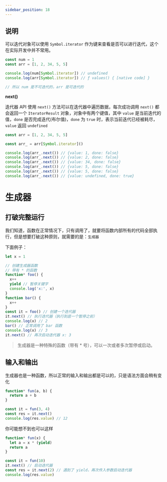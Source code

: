```yaml
---
sidebar_position: 18
---
```


## 说明

可以迭代对象可以使用 `Symbol.iterator` 作为键来查看是否可以进行迭代，这个在实际开发中并不常用。

```js
const num = 1
const arr = [1, 2, 34, 5, 5]

console.log(num[Symbol.iterator]) // undefined
console.log(arr[Symbol.iterator]) // ƒ values() { [native code] }

// 所以 num 是不可迭代的，arr 是可迭代的
```

**next()**

迭代器 API 使用 `next()` 方法可以在迭代器中遍历数据，每次成功调用 `next()` 都会返回一个 `IteratorResult` 对象，对象中有两个键值，其中 `value` 是当前迭代的值，`done` 是否完成迭代(布尔值)，`done` 为 `true` 时，表示当前迭代已经被耗尽，`value` 返回 `undefined`

```js
const arr = [1, 2, 34, 5, 5]

const arr_ = arr[Symbol.iterator]()

console.log(arr_.next()) // {value: 1, done: false}
console.log(arr_.next()) // {value: 2, done: false}
console.log(arr_.next()) // {value: 34, done: false}
console.log(arr_.next()) // {value: 5, done: false}
console.log(arr_.next()) // {value: 5, done: false}
console.log(arr_.next()) // {value: undefined, done: true}
```

# 生成器

## 打破完整运行

我们知道，函数在正常情况下，只有调用了，就要将函数内部所有的代码全部执行，但是想要打破这种原则，就需要的是：`生成器`

下面例子：

```js
let x = 1

// 创建生成器函数
// 带有 * 的函数
function* foo() {
  x++
  yield // 暂停关键字
  console.log('x:', x)
}
function bar() {
  x++
}
const it = foo() // 创建一个迭代器
it.next() // 执行迭代器（执行到底一个暂停之前）
console.log(x) // 2
bar() // 正常调用了 bar 函数
console.log(x) // 3
it.next() // 再次启动迭代器 x: 3
```

> 生成器是一种特殊的函数（带有 \* 号），可以一次或者多次暂停或启动。

## 输入和输出

生成器也是一种函数，所以正常的输入和输出都是可以的，只是语法方面会稍有变化

```js
function* fun(a, b) {
  return a + b
}

const it = fun(3, 4)
const res = it.next()
console.log(res.value) // 12
```

你可能想不到也可以这样

```js
function* fun(x) {
  let a = x * (yield)
  return a
}

const it = fun(10)
it.next() // 启动迭代器
const res = it.next(2) // 遇到了 yield，再次传入参数启动迭代器
console.log(res.value)
```
